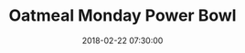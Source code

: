 ---
layout: recipe
title: Oatmeal Monday Power Bowl
date:   2018-02-22 07:30:00
day: Monday
cover: mo.jpeg
prep-t: 3 min
cooking-t: 2 min
cal: 150 ccals

ingredients:  <b>1</b> banana, mashed<br /><b>2 tablespoons</b>of chia seeds<br /><b>40 g</b> oats<br /> <b>1/4 teaspoon</b> cinnamon<br /><b>160 g</b> almond milk<br /><b>80 g</b> water<br /><br />For garnish:<br />soaked almonds, pepita seeds, cinnamon, toasted coconut, nut butter, spices (cinnamon, ginger, allspice).

directions:  <p>The night before, mash the banana in a medium bowl until smooth. Add in the chia, oats, cinnamon, milk, and water until combined. Put in the fridge for the night.</p><p>In the morning scoop the oat mixture into a medium pot. Increase heat to medium-high and bring to a simmer. Reduce heat immediately to medium-low, and stir frequently until heated throughout and thickened.</p>

---